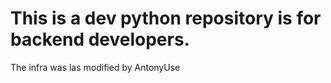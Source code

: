 # This is a dev python repository is for backend developers.
 The infra was las modified by AntonyUse